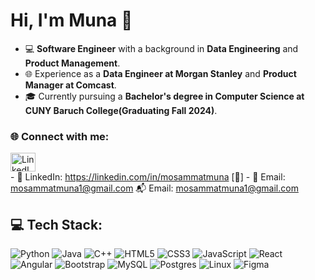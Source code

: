 # Hi, I'm Muna 👋

- 💻 **Software Engineer** with a background in **Data Engineering** and **Product Management**.  
- 🌐 Experience as a **Data Engineer at Morgan Stanley** and **Product Manager at Comcast**.  
- 🎓 Currently pursuing a **Bachelor's degree in Computer Science at CUNY Baruch College(Graduating Fall 2024)**.  

<h3 align="left">🌐 Connect with me:</h3>
<p align="left">
<a href="https://linkedin.com/in/mosammatmuna" target="blank"><img align="center" src="https://raw.githubusercontent.com/rahuldkjain/github-profile-readme-generator/master/src/images/icons/Social/linked-in-alt.svg" alt="LinkedIn" height="30" width="40" /></a>
</br>
- 💼 LinkedIn: <a href="https://linkedin.com/in/mosammatmuna" target="_blank">https://linkedin.com/in/mosammatmuna</a> [🔗]  
- 📧 Email: <a href="mailto:mosammatmuna1@gmail.com">mosammatmuna1@gmail.com</a>
📬 Email: <a href="mailto:mosammatmuna1@gmail.com">mosammatmuna1@gmail.com</a>
</p>

## 💻 Tech Stack:
![Python](https://img.shields.io/badge/python-3670A0?style=for-the-badge&logo=python&logoColor=ffdd54)
![Java](https://img.shields.io/badge/java-%23ED8B00.svg?style=for-the-badge&logo=openjdk&logoColor=white)
![C++](https://img.shields.io/badge/c++-%2300599C.svg?style=for-the-badge&logo=c%2B%2B&logoColor=white)
![HTML5](https://img.shields.io/badge/html5-%23E34F26.svg?style=for-the-badge&logo=html5&logoColor=white)
![CSS3](https://img.shields.io/badge/css3-%231572B6.svg?style=for-the-badge&logo=css3&logoColor=white)
![JavaScript](https://img.shields.io/badge/javascript-%23323330.svg?style=for-the-badge&logo=javascript&logoColor=%23F7DF1E)
![React](https://img.shields.io/badge/react-%2320232a.svg?style=for-the-badge&logo=react&logoColor=%2361DAFB)
![Angular](https://img.shields.io/badge/angular-%23DD0031.svg?style=for-the-badge&logo=angular&logoColor=white)
![Bootstrap](https://img.shields.io/badge/bootstrap-%238511FA.svg?style=for-the-badge&logo=bootstrap&logoColor=white)
![MySQL](https://img.shields.io/badge/mysql-4479A1.svg?style=for-the-badge&logo=mysql&logoColor=white)
![Postgres](https://img.shields.io/badge/postgres-%23316192.svg?style=for-the-badge&logo=postgresql&logoColor=white)
![Linux](https://img.shields.io/badge/Linux-FCC624?style=for-the-badge&logo=linux&logoColor=black)
![Figma](https://img.shields.io/badge/figma-%23F24E1E.svg?style=for-the-badge&logo=figma&logoColor=white)



